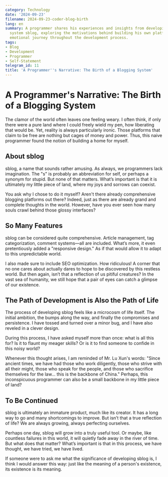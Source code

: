```yaml
---
category: Technology
date: '2024-09-23'
filename: 2024-09-23-coder-blog-birth
lang: en
summary: A programmer shares his experiences and insights from developing the blogging
  system sblog, exploring the motivations behind building his own platform and the
  emotional journey throughout the development process.
tags:
- Blog
- Development
- Programmer
- Self-Statement
telegram_id: 11
title: 'A Programmer''s Narrative: The Birth of a Blogging System'
---
```

# A Programmer's Narrative: The Birth of a Blogging System

The clamor of the world often leaves one feeling weary. I often think, if only there were a pure land where I could freely wield my pen, how liberating that would be. Yet, reality is always particularly ironic. Those platforms that claim to be free are nothing but cages of money and power. Thus, this naive programmer found the notion of building a home for myself.

## About sblog

sblog, a name that sounds rather amusing. As always, we programmers lack imagination. The "s" is probably an abbreviation for self, or perhaps a synonym for stupid. But none of that matters. What’s important is that it is ultimately my little piece of land, where my joys and sorrows can coexist.

You ask why I chose to do it myself? Aren't there already comprehensive blogging platforms out there? Indeed, just as there are already grand and complete thoughts in the world. However, have you ever seen how many souls crawl behind those glossy interfaces?

## So Many Features

sblog can be considered quite comprehensive. Article management, tag categorization, comment systems—all are included. What’s more, it even pretentiously added a "responsive design." As if that would allow it to adapt to this unpredictable world.

I also made sure to include SEO optimization. How ridiculous! A corner that no one cares about actually dares to hope to be discovered by this restless world. But then again, isn’t that a reflection of us pitiful creatures? In the vast sea of humanity, we still hope that a pair of eyes can catch a glimpse of our existence.

## The Path of Development is Also the Path of Life

The process of developing sblog feels like a microcosm of life itself. The initial ambition, the bumps along the way, and finally the compromises and persistence. I have tossed and turned over a minor bug, and I have also reveled in a clever design.

During this process, I have asked myself more than once: what is all this for? Is it to flaunt my meager skills? Or is it to find someone to confide in this noisy world?

Whenever this thought arises, I am reminded of Mr. Lu Xun's words: "Since ancient times, we have had those who work diligently, those who strive with all their might, those who speak for the people, and those who sacrifice themselves for the law... this is the backbone of China." Perhaps, this inconspicuous programmer can also be a small backbone in my little piece of land?

## To Be Continued

sblog is ultimately an immature product, much like its creator. It has a long way to go and many shortcomings to improve. But isn’t that a true reflection of life? We are always growing, always perfecting ourselves.

Perhaps one day, sblog will grow into a truly useful tool. Or maybe, like countless failures in this world, it will quietly fade away in the river of time. But what does that matter? What’s important is that in this process, we have thought, we have tried, we have lived.

If someone were to ask me what the significance of developing sblog is, I think I would answer this way: just like the meaning of a person's existence, its existence is its meaning.